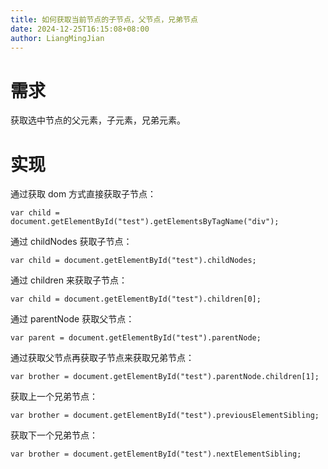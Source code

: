 ```yaml
---
title: 如何获取当前节点的子节点，父节点，兄弟节点
date: 2024-12-25T16:15:08+08:00
author: LiangMingJian
---
```


# 需求

获取选中节点的父元素，子元素，兄弟元素。

# 实现

通过获取 dom 方式直接获取子节点：

`var child = document.getElementById("test").getElementsByTagName("div");`

通过 childNodes 获取子节点：

`var child = document.getElementById("test").childNodes;`

通过 children 来获取子节点：

`var child = document.getElementById("test").children[0];`

通过 parentNode 获取父节点：

`var parent = document.getElementById("test").parentNode;`

通过获取父节点再获取子节点来获取兄弟节点：

`var brother = document.getElementById("test").parentNode.children[1];`

获取上一个兄弟节点：

`var brother = document.getElementById("test").previousElementSibling;`

获取下一个兄弟节点：

`var brother = document.getElementById("test").nextElementSibling;`

